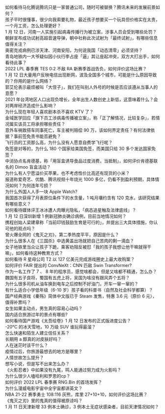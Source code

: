 如何看待马化腾说腾讯只是一家普通公司，随时可被替换？腾讯未来的发展前景如何？  
孩子平时很懂事，很少向我索要礼物，最近孩子想要买一个玩具但价格实在太贵，一个月工资，怎么处理更好？  
1 月 12 日，河南一人实施引起病毒传播行为被立案，涉事人员会受到哪些处罚？  
朝鲜宣布成功试射高超音速导弹，朝中社称此次试射为「最终试射」，有哪些信息值得关注？  
奥密克戎病例已涉天津、河南安阳，为何说我国「动态清零」必须坚持？  
青岛地铁内一大爷疑似因小伙行李占座「逼」其让座起冲突，双方大打出手，如何看待此事？  
2022 LPL 春季赛 TES 0:2 不敌 RA 新赛季首战告负，如何评价这场比赛？  
1 月 12 日大量用户反映电信出现断网，波及全国多个城市，可能是什么原因导致的？你用的是什么网络？  
郭艾伦表示最烦被叫「大侄子」，我们在叫别人外号的时候是否应该遵从当事人的意愿？  
2021 年台湾地区人口出现负增长，全年出生人数创史上新低，这意味着什么？会对两岸经济造成什么影响？  
为什么现在年轻人喜欢剧本杀不喜欢 KTV 了？  
金域医学回应「旗下员工涉病毒传播被立案」，称「正了解情况，比较复杂」，若情况属实该员工将承担哪些责任？  
意外车祸致搭车同事死亡，车主被判赔偿 90 万，该如何界定责任？有何法律依据？事前签免责书能否避免？  
飞行员的工资那么高，为什么没有人愿意自费学飞行呢？  
免签是对等的，为什么 180 个国家给美国免签，而美国只给 30 多个发达国家免签？  
中消协点名肯德基，称「用盲盒诱导食品过度消费，当抵制」，如何评价肯德基联名的 Dimoo 盲盒活动？  
为什么有人宁愿溢价买苹果，也不考虑性价比高还有现货的小米？  
报道称爱奇艺、优酷、腾讯视频十年烧光 1000 多亿，仍看不到盈利预期，具体情况如何？为何连年亏损？  
为什么外国人人手一块 Apple Watch?  
我国首次获得了月表原位条件下的水含量，1 吨月壤约含有 120 克水，该研究结果有哪些意义？  
如何看待媒体评王冰冰遭人肉曝光隐私，「病态追星触及法律底线」？  
1 月 12 日深圳新增 1 例新冠肺炎确诊病例，目前当地情况如何？  
携程创始人梁建章称「当前印钱鼓励生育是可行的」，并提出三大具体措施，你认可他的观点吗？  
曾火爆全网的《鬼灭之刃》，第二季热度平平，原因是什么？  
为什么很多人在《三国杀》中选黄盖出场就把自己苦肉的剩一滴血？  
女子地铁里当众让孩子下跪，乘客劝阻反被怼「我的孩子我想让他干嘛就得干嘛」，如何看待这种教育方式？  
如何看待 R 星母公司 T2 以 127 亿美元完成游戏圈史上最大收购案？  
如何评价 FAIR 提出的 ConvNeXt：CNN 匹敌 Swin Transformer?  
作为一名工作了 7 、 8 年的程序员，感觉啥都会，但是又啥都不精通，怎么办？  
魏国有五子良将，蜀国有五虎上将，吴国为啥没有跟风弄个五将？  
为什么很多司机从油车换到电车之后控制不好油门，开车一窜一窜的？  
有什么适合小学低年级（6-10 岁）孩子看的科普书（自然及社会科学都算）？  
国产经典游戏《秦殇》简体中文版已于 Steam 发售，特惠 3.6 元（原价 6 元），值得补票吗？  
女生如果主动点，男生真的容易心动吗？  
国内适合旅游过年的景点有哪些?  
如何看待国产游戏《太吾绘卷》1 月 12 日发布的正式版进度公告？  
-20°C 的冰天雪地，10 万级 SUV 谁玩得最溜？  
怎么快速和陌生人建立信任关系？  
长期用 a 醇真的对皮肤好吗？  
人在迷茫时该干什么？  
疫情过后，你旅游最想去的地方是哪里？  
人情世故怎么提升？  
想写小说，但是写不出来怎么办？  
《火影忍者》中如果没有九尾，鸣人能通过努力成为火影吗？  
为什么很少人嗑哈利和罗恩的cp？  
如何评价 2022 LPL 春季赛 RNG.Bin 的首场发挥？  
为什么漫威电影宇宙中全宇宙都讲英文？  
NBA 21-22 赛季勇士 108:116 灰熊，库里 27+10+10，如何评价这场比赛？  
《鬼灭之刃》里的鬼真的值得被原谅吗？  
1 月 11 日天津新增 33 例本土确诊，3 例本土无症状感染者，目前天津情况如何？  
